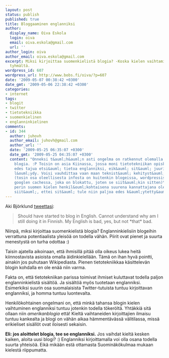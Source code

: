 ```yaml
---
layout: post
status: publish
published: true
title: Bloggaaminen englanniksi
author:
  display_name: Oiva Eskola
  login: oiva
  email: oiva.eskola@gmail.com
  url: ''
author_login: oiva
author_email: oiva.eskola@gmail.com
excerpt: Miksi kirjoittaa suomenkielistä blogia? -Koska kielen vaihtaminen tuntuu
  tyhmältä.
wordpress_id: 607
wordpress_url: http://www.bobs.fi/oiva/?p=607
date: '2009-05-07 00:38:42 +0300'
date_gmt: '2009-05-06 22:38:42 +0300'
categories:
- internet
tags:
- blogit
- twitter
- tietotekniikka
- suomenkielinen
- englanninkielinen
comments:
- id: 344
  author: juhovh
  author_email: juhovh@gmail.com
  author_url: ''
  date: '2009-05-25 06:35:07 +0300'
  date_gmt: '2009-05-25 04:35:07 +0300'
  content: "Onneksi t&auml;h&auml;n asti ongelma on ratkennut olemalla aloittamatta
    blogia. :P Toisin on asia Kiinassa, jossa moni tietotekniikan opiskelija ei aina
    edes tajua etsi&auml; tietoa englanniksi, eik&auml; sit&auml; juuri muulla kielell&auml;k&auml;&auml;n
    l&ouml;ydy. Voisi vauhdittaa vaan maan teknist&auml; kehityst&auml; aika tavalla.
    (tosin osa oleellisesta infosta on kuitenkin blogeissa, wordpressiss&auml; tai
    googlen cachessa, joka on blokattu, joten se siit&auml;kin sitten)\r\n\r\nAlun
    perin suomen kielen henkil&ouml;kohtaisena suurena kannattajana olen huolissani
    siit&auml;, ettei sit&auml; tule niin paljoa edes k&auml;ytetty&auml;..."
---
```

<p>Aki Bj&ouml;rklund <a href="http://twitter.com/akibjorklund/status/1696226860">tweettasi</a>:</p>
<blockquote><p><span class="status-body"><span class="entry-content">Should have started to blog in English. Cannot understand why am I still doing it in Finnish. My English is bad, yes, but not *that* bad.</span></span></p></blockquote>
<p><span class="status-body"><span class="entry-content">Niinp&auml;, miksi kirjoittaa suomenkielist&auml; blogia? Englanninkielisiin blogeihin verrattuna potentiaalista yleis&ouml;&auml; on todella v&auml;h&auml;n. Piirit ovat pienet ja suurta menestyst&auml; on turha odottaa :)
</span></span></p>
<p><span class="status-body"><span class="entry-content">Taisin ajatella aikoinaan, ett&auml; ihmisill&auml; pit&auml;&auml; olla oikeus lukea heit&auml; kiinnostavista asioista omalla &auml;idinkielell&auml;&auml;n. T&auml;m&auml; on ihan hyv&auml; pointti, ainakin jos puhutaan Wikipediasta. Pienen tietotekniikkaa k&auml;sittelev&auml;n blogin kohdalla en ole en&auml;&auml; niin varma.</span></span></p>
<p><span class="status-body"><span class="entry-content">Fakta on, ett&auml; tietotekniikan parissa toimivat ihmiset kuluttavat todella paljon englanninkielist&auml; sis&auml;lt&ouml;&auml;. Ja sis&auml;lt&ouml;&auml; my&ouml;s tuotetaan englanniksi. Esimerkiksi suurin osa suomalaisista Twitter-tutuista tuntuu kirjoittavan englanniksi, ja homma tuntuu luontevalta.</span></span></p>
<p><span class="status-body"><span class="entry-content">Henkil&ouml;kohtainen ongelmani on, ett&auml; mink&auml; tahansa blogin kielen vaihtuminen englanniksi tuntuu jotenkin todella t&ouml;ker&ouml;lt&auml;. Yht&auml;kki&auml; sit&auml; ollaan niin<em> amerikanblogia</em> ett&auml;! Kielt&auml; vaihtaneiden kirjoittajien ilmaisu tuntuu kankealta ja blogi on v&auml;h&auml;n aikaa h&auml;mment&auml;v&auml;ss&auml; v&auml;litilassa, miss&auml; erikieliset sis&auml;ll&ouml;t ovat iloisesti sekaisin.</span></span></p>
<p><span class="status-body"><span class="entry-content"><strong>Eli: jos aloittelet blogia, tee se englanniksi.</strong> Jos vaihdat kielt&auml; kesken kaiken, aloita uusi blogi? :) Englanniksi kirjoittamalla voi olla osana todella suurta yhteis&ouml;&auml;. Eik&auml; mik&auml;&auml;n est&auml; ottamasta Suomin&auml;k&ouml;kulmaa mukaan kielest&auml; riippumatta.<br />
</span></span></p>
